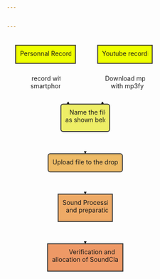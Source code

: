 ```yaml
---


---
```


<div class="mermaid"><svg xmlns="http://www.w3.org/2000/svg" id="mermaid-svg-JPSJ59m7ZSfWuYvL" height="100%" viewBox="0 0 367.3125 567.96875" style="max-width:367.3125px;"><g><g class="output"><g class="clusters"></g><g class="edgePaths"><g class="edgePath" style="opacity: 1;"><path class="path" d="M87.2734375,60.796875L87.2734375,106.59375L140.6844400244798,152.390625" marker-end="url(#arrowhead131)" style="fill:none"></path><defs><marker id="arrowhead131" viewBox="0 0 10 10" refX="9" refY="5" markerUnits="strokeWidth" markerWidth="8" markerHeight="6" orient="auto"><path d="M 0 0 L 10 5 L 0 10 z" class="arrowheadPath" style="stroke-width: 1; stroke-dasharray: 1, 0;"></path></marker></defs></g><g class="edgePath" style="opacity: 1;"><path class="path" d="M265.9296875,60.796875L265.9296875,106.59375L212.5186849755202,152.390625" marker-end="url(#arrowhead132)" style="fill:none"></path><defs><marker id="arrowhead132" viewBox="0 0 10 10" refX="9" refY="5" markerUnits="strokeWidth" markerWidth="8" markerHeight="6" orient="auto"><path d="M 0 0 L 10 5 L 0 10 z" class="arrowheadPath" style="stroke-width: 1; stroke-dasharray: 1, 0;"></path></marker></defs></g><g class="edgePath" style="opacity: 1;"><path class="path" d="M176.6015625,213.984375L176.6015625,238.984375L176.6015625,263.984375" marker-end="url(#arrowhead133)" style="fill:none"></path><defs><marker id="arrowhead133" viewBox="0 0 10 10" refX="9" refY="5" markerUnits="strokeWidth" markerWidth="8" markerHeight="6" orient="auto"><path d="M 0 0 L 10 5 L 0 10 z" class="arrowheadPath" style="stroke-width: 1; stroke-dasharray: 1, 0;"></path></marker></defs></g><g class="edgePath" style="opacity: 1;"><path class="path" d="M176.6015625,304.78125L176.6015625,329.78125L176.6015625,354.78125" marker-end="url(#arrowhead134)" style="fill:none"></path><defs><marker id="arrowhead134" viewBox="0 0 10 10" refX="9" refY="5" markerUnits="strokeWidth" markerWidth="8" markerHeight="6" orient="auto"><path d="M 0 0 L 10 5 L 0 10 z" class="arrowheadPath" style="stroke-width: 1; stroke-dasharray: 1, 0;"></path></marker></defs></g><g class="edgePath" style="opacity: 1;"><path class="path" d="M176.6015625,416.375L176.6015625,441.375L176.6015625,466.375" marker-end="url(#arrowhead135)" style="fill:none"></path><defs><marker id="arrowhead135" viewBox="0 0 10 10" refX="9" refY="5" markerUnits="strokeWidth" markerWidth="8" markerHeight="6" orient="auto"><path d="M 0 0 L 10 5 L 0 10 z" class="arrowheadPath" style="stroke-width: 1; stroke-dasharray: 1, 0;"></path></marker></defs></g></g><g class="edgeLabels"><g class="edgeLabel" transform="translate(87.2734375,106.59375)" style="opacity: 1;"><g transform="translate(-33.6953125,-20.796875)" class="label"><foreignObject width="67.4000244140625" height="41.60000228881836"><div xmlns="http://www.w3.org/1999/xhtml" style="display: inline-block; white-space: nowrap;"><span class="edgeLabel"><center>record with <br>smartphone</center></span></div></foreignObject></g></g><g class="edgeLabel" transform="translate(265.9296875,106.59375)" style="opacity: 1;"><g transform="translate(-44.75,-20.796875)" class="label"><foreignObject width="89.5" height="41.60000228881836"><div xmlns="http://www.w3.org/1999/xhtml" style="display: inline-block; white-space: nowrap;"><span class="edgeLabel"><center>Download mp3 <br>with mp3fy<br></center></span></div></foreignObject></g></g><g class="edgeLabel" transform="" style="opacity: 1;"><g transform="translate(0,0)" class="label"><foreignObject width="0" height="0"><div xmlns="http://www.w3.org/1999/xhtml" style="display: inline-block; white-space: nowrap;"><span class="edgeLabel"></span></div></foreignObject></g></g><g class="edgeLabel" transform="" style="opacity: 1;"><g transform="translate(0,0)" class="label"><foreignObject width="0" height="0"><div xmlns="http://www.w3.org/1999/xhtml" style="display: inline-block; white-space: nowrap;"><span class="edgeLabel"></span></div></foreignObject></g></g><g class="edgeLabel" transform="" style="opacity: 1;"><g transform="translate(0,0)" class="label"><foreignObject width="0" height="0"><div xmlns="http://www.w3.org/1999/xhtml" style="display: inline-block; white-space: nowrap;"><span class="edgeLabel"></span></div></foreignObject></g></g></g><g class="nodes"><g class="node" id="A1" transform="translate(87.2734375,40.3984375)" style="opacity: 1;"><rect rx="0" ry="0" x="-67.2734375" y="-20.3984375" width="134.546875" height="40.796875" style="fill:#ef0;stroke:#333;stroke-width:2px;"></rect><g class="label" transform="translate(0,0)"><g transform="translate(-57.2734375,-10.3984375)"><foreignObject width="114.54998779296875" height="20.80000114440918"><div xmlns="http://www.w3.org/1999/xhtml" style="display: inline-block; white-space: nowrap;">Personnal <span>Recording</span></div></foreignObject></g></g></g><g class="node" id="B" transform="translate(176.6015625,183.1875)" style="opacity: 1;"><rect rx="5" ry="5" x="-54.8359375" y="-30.796875" width="109.671875" height="61.59375" style=" fill:#ee6;stroke:#333;stroke-width:2px;"></rect><g class="label" transform="translate(0,0)"><g transform="translate(-44.8359375,-20.796875)"><foreignObject width="89.67498779296875" height="41.60000228881836"><div xmlns="http://www.w3.org/1999/xhtml" style="display: inline-block; white-space: nowrap;"><center>Name the file <br>as shown below<br></center></div></foreignObject></g></g></g><g class="node" id="A2" transform="translate(265.9296875,40.3984375)" style="opacity: 1;"><rect rx="0" ry="0" x="-61.3828125" y="-20.3984375" width="122.765625" height="40.796875" style="fill:#ef0;stroke:#333;stroke-width:2px;"></rect><g class="label" transform="translate(0,0)"><g transform="translate(-51.3828125,-10.3984375)"><foreignObject width="102.7750244140625" height="20.80000114440918"><div xmlns="http://www.w3.org/1999/xhtml" style="display: inline-block; white-space: nowrap;">Youtube recording</div></foreignObject></g></g></g><g class="node" id="C" transform="translate(176.6015625,284.3828125)" style="opacity: 1;"><rect rx="5" ry="5" x="-83.6171875" y="-20.3984375" width="167.234375" height="40.796875" style="fill:#eb6;stroke:#333;stroke-width:2px;"></rect><g class="label" transform="translate(0,0)"><g transform="translate(-73.6171875,-10.3984375)"><foreignObject width="147.23748779296875" height="20.80000114440918"><div xmlns="http://www.w3.org/1999/xhtml" style="display: inline-block; white-space: nowrap;">Upload file to the dropbox</div></foreignObject></g></g></g><g class="node" id="D1" transform="translate(176.6015625,385.578125)" style="opacity: 1;"><rect rx="0" ry="0" x="-61.046875" y="-30.796875" width="122.09375" height="61.59375" style="fill:#ea6;stroke:#333;stroke-width:2px;"></rect><g class="label" transform="translate(0,0)"><g transform="translate(-51.046875,-20.796875)"><foreignObject width="102.0999755859375" height="41.60000228881836"><div xmlns="http://www.w3.org/1999/xhtml" style="display: inline-block; white-space: nowrap;"><center>Sound Processing <br>and preparation<br></center></div></foreignObject></g></g></g><g class="node" id="D2" transform="translate(176.6015625,497.171875)" style="opacity: 1;"><rect rx="0" ry="0" x="-84.6953125" y="-30.796875" width="169.390625" height="61.59375" style="fill:#e96;stroke:#333;stroke-width:2px;"></rect><g class="label" transform="translate(0,0)"><g transform="translate(-74.6953125,-20.796875)"><foreignObject width="149.4000244140625" height="41.60000228881836"><div xmlns="http://www.w3.org/1999/xhtml" style="display: inline-block; white-space: nowrap;"><center>Verification and <br>allocation of SoundClasses<br></center></div></foreignObject></g></g></g></g></g></g></svg></div>

